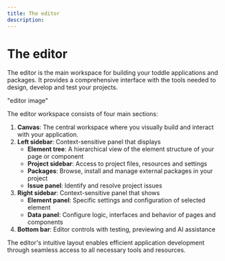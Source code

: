 ```yaml
---
title: The editor
description:
---
```


# The editor
The editor is the main workspace for building your toddle applications and packages. It provides a comprehensive interface with the tools needed to design, develop and test your projects.

"editor image"

The editor workspace consists of four main sections:
1. **Canvas**: The central workspace where you visually build and interact with your application.
2. **Left sidebar**: Context-sensitive panel that displays
    - **Element tree**: A hierarchical view of the element structure of your page or component
    - **Project sidebar**: Access to project files, resources and settings
    - **Packages**: Browse, install and manage external packages in your project
    - **Issue panel**: Identify and resolve project issues
3. **Right sidebar**: Context-sensitive panel that shows
    - **Element panel**: Specific settings and configuration of selected element
    - **Data panel**: Configure logic, interfaces and behavior of pages and components
4. **Bottom bar**: Editor controls with testing, previewing and AI assistance

The editor's intuitive layout enables efficient application development through seamless access to all necessary tools and resources.
